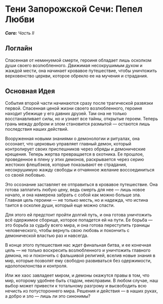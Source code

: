 # Тени Запорожской Сечи: Пепел Любви

***Сага:** Часть II*

## Логлайн

Спасенная от неминуемой смерти, героиня обладает лишь осколком души своего возлюбленного. Движимая несокрушимым духом и жаждой мести, она начинает кровавое путешествие, чтобы уничтожить верховенство церкви, которое обрекло ее на мучения и страдания.

## Основная Идея

События второй части начинаются сразу после трагической развязки первой. Спасенная ценой жизни своего возлюбленного, героиня находит убежище у его давних друзей. Там она не только восстанавливает силы, но и узнает все тайны, открытые героем. Теперь грань между добром и злом становится размытой — остаются лишь последствия наших действий.

Вооруженная новыми знаниями о демонологии и ритуалах, она осознает, что церковью управляет главный демон, который контролирует своих приспешников через обряды и демонические крещения. Теперь жертва превращается в охотника. Ее прошлое, проведенное в плену у этих демонов, раскрывается через серию жестоких флешбэков, которые показывают ее страдания, несокрушимую жажду свободы и отчаянное желание воссоединиться со своей любовью.

Это осознание заставляет ее отправиться в кровавое путешествие. Она готова заплатить любую цену, ведь смерть для нее — лишь новое начало, и она намерена забрать с собой как можно больше зла. Главная цель героини — не только месть, но и надежда, что истина таится в осколке души, который еще можно спасти.

Для этого ей предстоит пройти долгий путь, и она готова уничтожить всё одержимое сборище, которое попадется ей на пути. Ее борьба — это борьба за судьбу всего мира, и она готова переступить границы человеческого, чтобы вернуть свою любовь и покончить с демонической властью раз и навсегда.

В конце этого путешествия нас ждет финальная битва, и ее конечная цель — не только воскресить возлюбленного и уничтожить главного демона, но и покончить с фальшивой религией, вселив новые знания в мир, которые позволят ему свободно развиваться без одержимости, идолопоклонства и контроля.

Или же хаос завладеет миром, и демоны окажутся правы в том, что мир, которому удобнее быть стадом, неисправим. В любом случае, наш выбор может привести к тотальному разгрому и высвободить всю нечисть из потустороннего мира. Решения и действия — в наших руках, а добро и зло — лишь ли это синонимы?